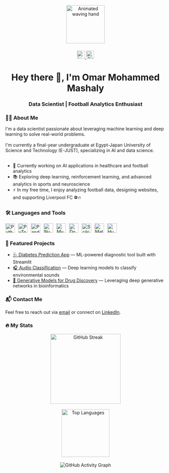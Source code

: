 <div align="center">
  <img src="https://media.giphy.com/media/M9gbBd9nbDrOTu1Mqx/giphy.gif" style="height:120px; width:auto;" alt="Animated waving hand" />
</div>

###

<div align="center">
  <a href="https://www.linkedin.com/in/omar-mashaly">
    <img src="https://img.shields.io/static/v1?message=LinkedIn&logo=linkedin&label=&color=0077B5&logoColor=white&labelColor=&style=for-the-badge" height="25" alt="LinkedIn" />
  </a>
  <a href="https://github.com/Omar10lfc">
    <img src="https://img.shields.io/static/v1?message=GitHub&logo=github&label=&color=181717&logoColor=white&labelColor=&style=for-the-badge" height="25" alt="GitHub" />
  </a>
</div>

###

<h1 align="center">Hey there 👋, I'm Omar Mohammed Mashaly</h1>
<h3 align="center">Data Scientist | Football Analytics Enthusiast</h3>

###

<h3 align="left">👨‍💻 About Me</h3>

<p align="left">
  I'm a data scientist passionate about leveraging machine learning and deep learning to solve real-world problems. <br><br>
  I'm currently a final-year undergraduate at Egypt-Japan University of Science and Technology (E-JUST), specializing in AI and data science. <br><br>

  - 🔭 Currently working on AI applications in healthcare and football analytics  
  - 📚 Exploring deep learning, reinforcement learning, and advanced analytics in sports and neuroscience  
  - ⚡ In my free time, I enjoy analyzing football data, designing websites, and supporting Liverpool FC ⚽🔥  
</p>

###

<h3 align="left">🛠 Languages and Tools</h3>

<p align="left" style="display: flex; gap: 10px; flex-wrap: wrap;">
  <img src="https://cdn.jsdelivr.net/gh/devicons/devicon/icons/python/python-original.svg" style="height:30px; width:auto;" alt="Python" />
  <img src="https://cdn.jsdelivr.net/gh/devicons/devicon/icons/pytorch/pytorch-original.svg" style="height:30px; width:auto;" alt="PyTorch" />
  <img src="https://cdn.jsdelivr.net/gh/devicons/devicon/icons/pandas/pandas-original.svg" style="height:30px; width:auto;" alt="Pandas" />
  <img src="https://cdn.jsdelivr.net/gh/devicons/devicon/icons/numpy/numpy-original.svg" style="height:30px; width:auto;" alt="NumPy" />
  <img src="https://cdn.jsdelivr.net/gh/devicons/devicon/icons/mysql/mysql-original.svg" style="height:30px; width:auto;" alt="MySQL" />
  <img src="https://cdn.jsdelivr.net/gh/devicons/devicon/icons/docker/docker-original.svg" style="height:30px; width:auto;" alt="Docker" />
  <img src="https://upload.wikimedia.org/wikipedia/commons/0/05/Scikit_learn_logo_small.svg" style="height:30px; width:auto;" alt="Scikit-Learn" />
  <img src="https://upload.wikimedia.org/wikipedia/commons/thumb/8/84/Matplotlib_icon.svg/512px-Matplotlib_icon.svg.png" style="height:30px; width:auto;" alt="Matplotlib" />
  <img src="https://huggingface.co/datasets/huggingface/brand-assets/resolve/main/hf-logo.svg" style="height:30px; width:auto;" alt="Hugging Face" />
</p>

###

<h3 align="left">📂 Featured Projects</h3>

<ul>
  <li><a href="https://github.com/Omar10lfc/diabetes-predictor-streamlit">🩺 Diabetes Prediction App</a> — ML-powered diagnostic tool built with Streamlit</li>
  <li><a href="https://github.com/Omar10lfc/audio-classification">🎧 Audio Classification</a> — Deep learning models to classify environmental sounds</li>
  <li><a href="https://github.com/Omar10lfc/generative-drug-discovery">💊 Generative Models for Drug Discovery</a> — Leveraging deep generative networks in bioinformatics</li>
</ul>

###

<h3 align="left">📬 Contact Me</h3>

<p align="left">
  Feel free to reach out via <a href="mailto:omarmashaly86@gmail.com">email</a> or connect on <a href="https://www.linkedin.com/in/omar-mashaly">LinkedIn</a>.
</p>

###

<h3 align="left">🔥 My Stats</h3>

<div align="center">
  <img src="https://github-readme-streak-stats.herokuapp.com?user=Omar10lfc&theme=dark&hide_border=true" height="220" alt="GitHub Streak" />
  <br><br>
  <img src="https://github-readme-stats.vercel.app/api/top-langs/?username=Omar10lfc&layout=compact&theme=dark&exclude_repo=Jupyter-Notebooks" height="150" alt="Top Languages" />
  <br><br>
  <img src="https://github-readme-activity-graph.vercel.app/graph?username=Omar10lfc&theme=github-dark&hide_border=true" alt="GitHub Activity Graph" />
</div>
